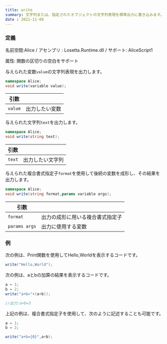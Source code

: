```yaml
---
title: write
summary: 文字列または、指定されたオブジェクトの文字列表現を標準出力に書き込みます。
date : 2021-11-09
---
```

### 定義
名前空間:Alice / アセンブリ : Losetta.Runtime.dll / サポート: AliceScript1

属性: 関数の区切りの空白をサポート

与えられた変数`value`の文字列表現を出力します。

```cs title="AliceScript"
namespace Alice;
void write(variable value);
```

|引数| |
|-|-|
|`value`| 出力したい変数|

与えられた文字列`text`を出力します。

```cs title="AliceScript"
namespace Alice;
void write(string text);
```

|引数| |
|-|-|
|`text`| 出力したい文字列|

与えられた複合書式指定子`format`を使用して後続の変数を成形し、その結果を出力します。

```cs title="AliceScript"
namespace Alice;
void write(string format,params variable args);
```

|引数| |
|-|-|
|`format`| 出力の成形に用いる複合書式指定子|
|`params args`| 出力に使用する変数|

### 例
次の例は、Print関数を使用してHello,Worldを表示するコードです。

```cs title="AliceScript"
write("Hello,World");
```

次の例は、aとbの加算の結果を表示するコードです。

```cs title="AliceScript"
a = 1;
b = 2;
write("a+b="+(a+b));

//出力:a+b=3
```

上記の例は、複合書式指定子を使用して、次のように記述することも可能です。

```cs title="AliceScript"
a = 1;
b = 2;

write("a+b={0}",a+b);
```
